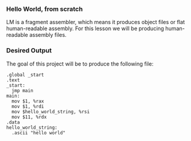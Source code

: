 
### Hello World, from scratch

LM is a fragment assembler, which means it produces object files or flat human-readable assembly.
For this lesson we will be producing human-readable assembly files.

### Desired Output

The goal of this project will be to produce the following file:

```
.global _start
.text
_start:
  jmp main
main:
  mov $1, %rax
  mov $1, %rdi
  mov $hello_world_string, %rsi
  mov $11, %rdx
.data
hello_world_string:
  .ascii "hello world"
```
